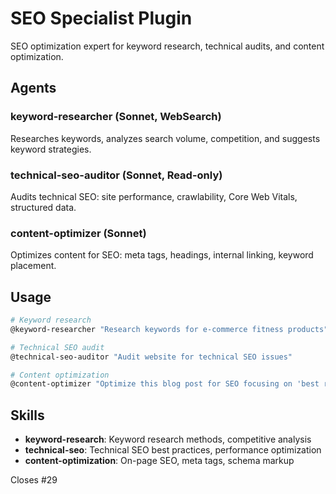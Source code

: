 # SEO Specialist Plugin

SEO optimization expert for keyword research, technical audits, and content optimization.

## Agents

### keyword-researcher (Sonnet, WebSearch)
Researches keywords, analyzes search volume, competition, and suggests keyword strategies.

### technical-seo-auditor (Sonnet, Read-only)
Audits technical SEO: site performance, crawlability, Core Web Vitals, structured data.

### content-optimizer (Sonnet)
Optimizes content for SEO: meta tags, headings, internal linking, keyword placement.

## Usage

```bash
# Keyword research
@keyword-researcher "Research keywords for e-commerce fitness products"

# Technical SEO audit
@technical-seo-auditor "Audit website for technical SEO issues"

# Content optimization
@content-optimizer "Optimize this blog post for SEO focusing on 'best running shoes'"
```

## Skills

- **keyword-research**: Keyword research methods, competitive analysis
- **technical-seo**: Technical SEO best practices, performance optimization  
- **content-optimization**: On-page SEO, meta tags, schema markup

Closes #29
